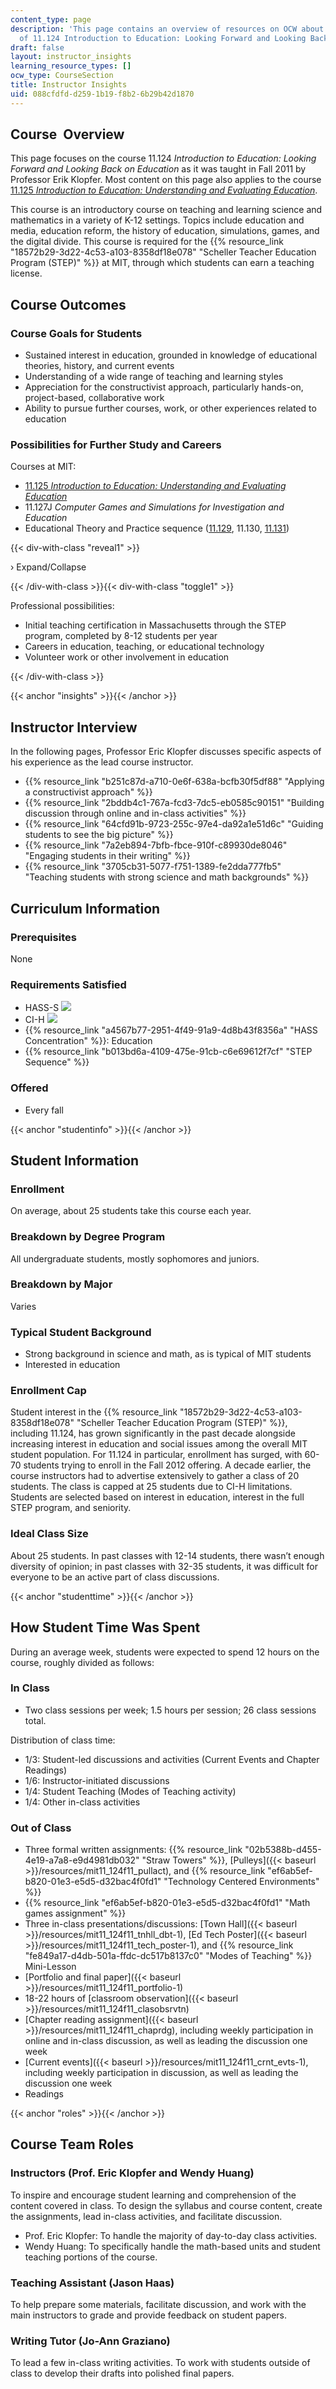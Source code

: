 ```yaml
---
content_type: page
description: 'This page contains an overview of resources on OCW about the teaching
  of 11.124 Introduction to Education: Looking Forward and Looking Back on Education.'
draft: false
layout: instructor_insights
learning_resource_types: []
ocw_type: CourseSection
title: Instructor Insights
uid: 088cfdfd-d259-1b19-f8b2-6b29b42d1870
---
```

## Course  Overview

This page focuses on the course 11.124 *Introduction to Education: Looking Forward and Looking Back on Education* as it was taught in Fall 2011 by Professor Erik Klopfer. Most content on this page also applies to the course [11.125 *Introduction to Education: Understanding and Evaluating Education*](/courses/11-125-introduction-to-education-understanding-and-evaluating-education-spring-2009).

This course is an introductory course on teaching and learning science and mathematics in a variety of K-12 settings. Topics include education and media, education reform, the history of education, simulations, games, and the digital divide. This course is required for the {{% resource_link "18572b29-3d22-4c53-a103-8358df18e078" "Scheller Teacher Education Program (STEP)" %}} at MIT, through which students can earn a teaching license.

## Course Outcomes

### Course Goals for Students

- Sustained interest in education, grounded in knowledge of educational theories, history, and current events
- Understanding of a wide range of teaching and learning styles
- Appreciation for the constructivist approach, particularly hands-on, project-based, collaborative work
- Ability to pursue further courses, work, or other experiences related to education

### Possibilities for Further Study and Careers

Courses at MIT:

- [11.125 *Introduction to Education: Understanding and Evaluating Education*](/courses/11-125-introduction-to-education-understanding-and-evaluating-education-spring-2009)
- 11.127J *Computer Games and Simulations for Investigation and Education*
- Educational Theory and Practice sequence ([11.129](/courses/11-129-educational-theory-and-practice-i-fall-2011), 11.130, [11.131](/courses/11-131-educational-theory-and-practice-iii-spring-2012))

{{< div-with-class "reveal1" >}}

› Expand/Collapse

{{< /div-with-class >}}{{< div-with-class "toggle1" >}}

Professional possibilities:

- Initial teaching certification in Massachusetts through the STEP program, completed by 8-12 students per year
- Careers in education, teaching, or educational technology
- Volunteer work or other involvement in education

{{< /div-with-class >}}

{{< anchor "insights" >}}{{< /anchor >}}

## Instructor Interview

In the following pages, Professor Eric Klopfer discusses specific aspects of his experience as the lead course instructor.

- {{% resource_link "b251c87d-a710-0e6f-638a-bcfb30f5df88" "Applying a constructivist approach" %}}
- {{% resource_link "2bddb4c1-767a-fcd3-7dc5-eb0585c90151" "Building discussion through online and in-class activities" %}}
- {{% resource_link "64cfd91b-9723-255c-97e4-da92a1e51d6c" "Guiding students to see the big picture" %}}
- {{% resource_link "7a2eb894-7bfb-fbce-910f-c89930de8046" "Engaging students in their writing" %}}
- {{% resource_link "3705cb31-5077-f751-1389-fe2dda777fb5" "Teaching students with strong science and math backgrounds" %}}

## Curriculum Information

### Prerequisites

None

### Requirements Satisfied

- HASS-S ![](/images/educator/icon-question-hass-s.png)
- CI-H ![](/images/educator/icon-question-cih.png)
- {{% resource_link "a4567b77-2951-4f49-91a9-4d8b43f8356a" "HASS Concentration" %}}: Education
- {{% resource_link "b013bd6a-4109-475e-91cb-c6e69612f7cf" "STEP Sequence" %}}

### Offered

- Every fall

{{< anchor "studentinfo" >}}{{< /anchor >}}

## Student Information

### Enrollment

On average, about 25 students take this course each year.

### Breakdown by Degree Program

All undergraduate students, mostly sophomores and juniors.

### Breakdown by Major

Varies

### Typical Student Background

- Strong background in science and math, as is typical of MIT students
- Interested in education

### Enrollment Cap

Student interest in the {{% resource_link "18572b29-3d22-4c53-a103-8358df18e078" "Scheller Teacher Education Program (STEP)" %}}, including 11.124, has grown significantly in the past decade alongside increasing interest in education and social issues among the overall MIT student population. For 11.124 in particular, enrollment has surged, with 60-70 students trying to enroll in the Fall 2012 offering. A decade earlier, the course instructors had to advertise extensively to gather a class of 20 students. The class is capped at 25 students due to CI-H limitations. Students are selected based on interest in education, interest in the full STEP program, and seniority.

### Ideal Class Size

About 25 students. In past classes with 12-14 students, there wasn’t enough diversity of opinion; in past classes with 32-35 students, it was difficult for everyone to be an active part of class discussions.

{{< anchor "studenttime" >}}{{< /anchor >}}

## How Student Time Was Spent

During an average week, students were expected to spend 12 hours on the course, roughly divided as follows:

### In Class

- Two class sessions per week; 1.5 hours per session; 26 class sessions total.

Distribution of class time:

- 1/3: Student-led discussions and activities (Current Events and Chapter Readings)
- 1/6: Instructor-initiated discussions
- 1/4: Student Teaching (Modes of Teaching activity)
- 1/4: Other in-class activities

### Out of Class

- Three formal written assignments: {{% resource_link "02b5388b-d455-4e19-a7a8-e9d4981db032" "Straw Towers" %}}, \[Pulleys\]({{< baseurl >}}/resources/mit11\_124f11\_pullact), and {{% resource_link "ef6ab5ef-b820-01e3-e5d5-d32bac4f0fd1" "Technology Centered Environments" %}}
- {{% resource_link "ef6ab5ef-b820-01e3-e5d5-d32bac4f0fd1" "Math games assignment" %}}
- Three in-class presentations/discussions: \[Town Hall\]({{< baseurl >}}/resources/mit11\_124f11\_tnhll\_dbt-1), \[Ed Tech Poster\]({{< baseurl >}}/resources/mit11\_124f11\_tech\_poster-1), and {{% resource_link "fe849a17-d4db-501a-ffdc-dc517b8137c0" "Modes of Teaching" %}} Mini-Lesson
- \[Portfolio and final paper\]({{< baseurl >}}/resources/mit11\_124f11\_portfolio-1)
- 18-22 hours of \[classroom observation\]({{< baseurl >}}/resources/mit11\_124f11\_clasobsrvtn)
- \[Chapter reading assignment\]({{< baseurl >}}/resources/mit11\_124f11\_chaprdg), including weekly participation in online and in-class discussion, as well as leading the discussion one week
- \[Current events\]({{< baseurl >}}/resources/mit11\_124f11\_crnt\_evts-1), including weekly participation in discussion, as well as leading the discussion one week
- Readings

{{< anchor "roles" >}}{{< /anchor >}}

## Course Team Roles

### Instructors (Prof. Eric Klopfer and Wendy Huang)

To inspire and encourage student learning and comprehension of the content covered in class. To design the syllabus and course content, create the assignments, lead in-class activities, and facilitate discussion.

- Prof. Eric Klopfer: To handle the majority of day-to-day class activities.
- Wendy Huang: To specifically handle the math-based units and student teaching portions of the course.

### Teaching Assistant (Jason Haas)

To help prepare some materials, facilitate discussion, and work with the main instructors to grade and provide feedback on student papers.

### Writing Tutor (Jo-Ann Graziano)

To lead a few in-class writing activities. To work with students outside of class to develop their drafts into polished final papers.